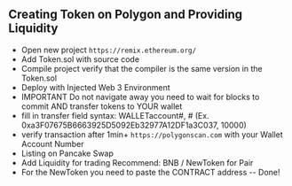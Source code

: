 ## Creating Token on Polygon and Providing Liquidity

- Open new project ```https://remix.ethereum.org/```
- Add Token.sol with source code
- Compile project verify that the compiler is the same version in the Token.sol
- Deploy with Injected Web 3 Environment
- IMPORTANT Do not navigate away you need to wait for blocks to commit AND transfer tokens to YOUR wallet
- fill in transfer field syntax: WALLETaccount#, # (Ex. 0xa3F07675B6663925D5092Eb32977A12DF1a3C037, 10000)
- verify transaction after 1min+ ``https://polygonscan.com`` with your Wallet Account Number
- Listing on Pancake Swap
- Add Liquidity for trading Recommend: BNB / NewToken for Pair
- For the NewToken you need to paste the CONTRACT address
-- Done!
